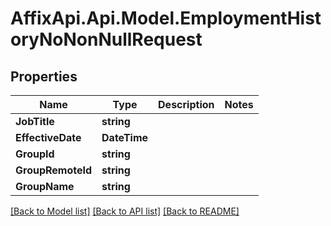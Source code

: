 # AffixApi.Api.Model.EmploymentHistoryNoNonNullRequest

## Properties

Name | Type | Description | Notes
------------ | ------------- | ------------- | -------------
**JobTitle** | **string** |  | 
**EffectiveDate** | **DateTime** |  | 
**GroupId** | **string** |  | 
**GroupRemoteId** | **string** |  | 
**GroupName** | **string** |  | 

[[Back to Model list]](../README.md#documentation-for-models) [[Back to API list]](../README.md#documentation-for-api-endpoints) [[Back to README]](../README.md)

